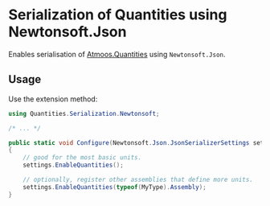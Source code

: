 # Serialization of Quantities using Newtonsoft.Json

Enables serialisation of [Atmoos.Quantities](https://www.nuget.org/packages/Atmoos.Quantities/) using `Newtonsoft.Json`.

## Usage

Use the extension method:

```csharp
using Quantities.Serialization.Newtonsoft;

/* ... */

public static void Configure(Newtonsoft.Json.JsonSerializerSettings settings)
{
    // good for the most basic units.
    settings.EnableQuantities();

    // optionally, register other assemblies that define more units.
    settings.EnableQuantities(typeof(MyType).Assembly);
}
```
